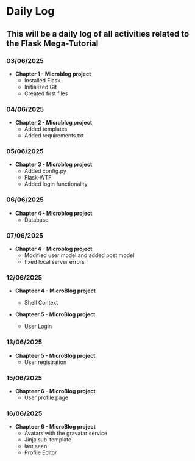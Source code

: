 # Daily Log

## This will be a daily log of all activities related to the Flask Mega-Tutorial

### 03/06/2025

- **Chapter 1 - Microblog project**
  - Installed Flask
  - Initialized Git
  - Created first files

### 04/06/2025

- **Chapter 2 - Microblog project**
  - Added templates
  - Added requirements.txt

### 05/06/2025

- **Chapter 3 - Microblog project**
  - Added config.py
  - Flask-WTF
  - Added login functionality

### 06/06/2025

- **Chapter 4 - Microblog project**
  - Database

### 07/06/2025

- **Chapter 4 - Microblog project**
  - Modified user model and added post model
  - fixed local server errors

### 12/06/2025

- **Chapteer 4 - MicroBlog project**
  - Shell Context

- **Chapteer 5 - MicroBlog project**
  - User Login

### 13/06/2025

- **Chapteer 5 - MicroBlog project**
  - User registration

### 15/06/2025

- **Chapteer 6 - MicroBlog project**
  - User profile page

### 16/06/2025

- **Chapteer 6 - MicroBlog project**
  - Avatars with the gravatar service
  - Jinja sub-template
  - last seen
  - Profile Editor
